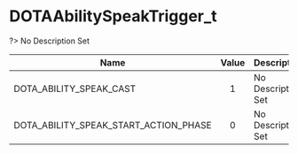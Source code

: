 # DOTAAbilitySpeakTrigger_t
?> No Description Set

Name|Value|Description|Client
--|:--:|--|:--:
DOTA_ABILITY_SPEAK_CAST|1|No Description Set|✔
DOTA_ABILITY_SPEAK_START_ACTION_PHASE|0|No Description Set|✔
